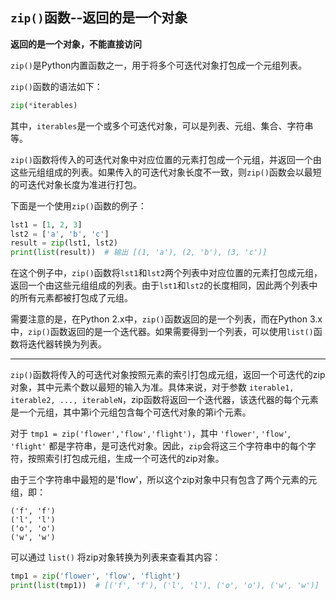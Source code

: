 ##  `zip()`函数--返回的是一个对象

**返回的是一个对象，不能直接访问**



`zip()`是Python内置函数之一，用于将多个可迭代对象打包成一个元组列表。

`zip()`函数的语法如下：

```python
zip(*iterables)
```

其中，`iterables`是一个或多个可迭代对象，可以是列表、元组、集合、字符串等。

`zip()`函数将传入的可迭代对象中对应位置的元素打包成一个元组，并返回一个由这些元组组成的列表。如果传入的可迭代对象长度不一致，则`zip()`函数会以最短的可迭代对象长度为准进行打包。

下面是一个使用`zip()`函数的例子：

```python
lst1 = [1, 2, 3]
lst2 = ['a', 'b', 'c']
result = zip(lst1, lst2)
print(list(result))  # 输出 [(1, 'a'), (2, 'b'), (3, 'c')]
```

在这个例子中，`zip()`函数将`lst1`和`lst2`两个列表中对应位置的元素打包成元组，返回一个由这些元组组成的列表。由于`lst1`和`lst2`的长度相同，因此两个列表中的所有元素都被打包成了元组。

需要注意的是，在Python 2.x中，`zip()`函数返回的是一个列表，而在Python 3.x中，`zip()`函数返回的是一个迭代器。如果需要得到一个列表，可以使用`list()`函数将迭代器转换为列表。

---

`zip()`函数将传入的可迭代对象按照元素的索引打包成元组，返回一个可迭代的zip对象，其中元素个数以最短的输入为准。具体来说，对于参数 `iterable1, iterable2, ..., iterableN`，zip函数将返回一个迭代器，该迭代器的每个元素是一个元组，其中第i个元组包含每个可迭代对象的第i个元素。

对于 `tmp1 = zip('flower','flow','flight')`，其中 `'flower'`, `'flow'`, `'flight'` 都是字符串，是可迭代对象。因此，`zip`会将这三个字符串中的每个字符，按照索引打包成元组，生成一个可迭代的zip对象。

由于三个字符串中最短的是'flow'，所以这个zip对象中只有包含了两个元素的元组，即：

```
('f', 'f')
('l', 'l')
('o', 'o')
('w', 'w')
```

可以通过 `list()` 将zip对象转换为列表来查看其内容：

```python
tmp1 = zip('flower', 'flow', 'flight')
print(list(tmp1))  # [('f', 'f'), ('l', 'l'), ('o', 'o'), ('w', 'w')]
```